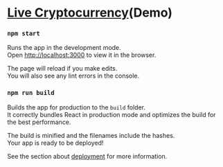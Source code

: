 <!--
    Title: Live Cryptocurrency
    Author: somerongit (Someron Bakuli) 
-->
# [Live Cryptocurrency](https://eager-nightingale-41bfc0.netlify.app/)(Demo)

### `npm start`

Runs the app in the development mode.\
Open [http://localhost:3000](http://localhost:3000) to view it in the browser.

The page will reload if you make edits.\
You will also see any lint errors in the console.

### `npm run build`

Builds the app for production to the `build` folder.\
It correctly bundles React in production mode and optimizes the build for the best performance.

The build is minified and the filenames include the hashes.\
Your app is ready to be deployed!

See the section about [deployment](https://facebook.github.io/create-react-app/docs/deployment) for more information.

<!--
    Title: Live Cryptocurrency
    Author: somerongit (Someron Bakuli) 
-->
